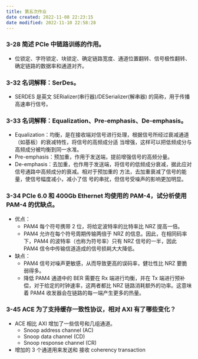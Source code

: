 ```yaml
---
title: 第五次作业
date created: 2022-11-08 22:23:15
date modified: 2022-11-10 22:58:28
---
```


### 3-28 简述 PCIe 中链路训练的作用。

- 位锁定、字符锁定、块锁定、确定链路宽度、通道位置翻转、信号极性翻转、确定链路的数据率和通道对齐。

### 3-32 名词解释：SerDes。

- SERDES 是英文 SERializer(串行器)/DESerializer(解串器) 的简称，用于传播高速串行信号。

### 3-33 名词解释：Equalization、Pre-emphasis、De-emphasis。

- Equalization：均衡，是在接收端对信号进行处理，根据信号所经过衰减通道（如基板）的衰减特性，将信号的高频成分适 当增强，这样可以把低频成分与高频成分被均衡到同一水准。
- Pre-emphasis：预加重，作用于发送端，提前增强信号的高频分量。
- De-emphasis：去加重，也作用于发送端，将信号的低频成分衰减，据此应对信号通路中高频成分的衰减。相对于预加重的 方法，去加重衰减了信号的能量，使信号幅度减小，减小了信 号的串扰，但信号受噪声的影响更加明显。

### 3-34 PCIe 6.0 和 400Gb Ethernet 均使用的 PAM-4，试分析使用 PAM-4 的优缺点。

- 优点：
	- PAM4 每个符号携带 2 位，将给定波特率的比特率比 NRZ 提高一倍。
	- PAM4 允许在每个符号周期传输两倍于 NRZ 的信息。因此，在相同码率下，PAM4 的波特率（也称为符号率）只有 NRZ 信号的一半，因此 PAM4 信令中传输信道造成的信号损耗大大降低。
- 缺点：
	- PAM4 信号对噪声更敏感，从而导致更高的误码率，健壮性比 NRZ 要脆弱得多。
	- 降低 PAM4 通道中的 BER 需要在 Rx 端进行均衡，并在 Tx 端进行预补偿，对于给定的时钟速率，这两者都比 NRZ 链路消耗额外的功率。这意味着 PAM4 收发器会在链路的每一端产生更多的热量。

### 3-45 ACE 为了支持缓存一致性协议，相对 AXI 有了哪些变化？

- ACE 相比 AXI 增加了一些信号和几组通道。
	- Snoop address channel (AC)
	- Snoop data channel (CD)
	- Snoop response channel (CR)
- 增加的 3 个通道用来发送和 接收 coherency transaction
